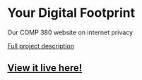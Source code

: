 # Your Digital Footprint

Our COMP 380 website on internet privacy

[Full project description](http://testfor380.web.unc.edu/final-project-details/project-description/)

## [View it live here!](https://ohshaban.github.io/YourDigitalFootprint/)
